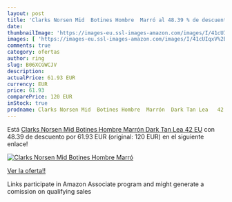 ```yaml
---
layout: post
title: 'Clarks Norsen Mid  Botines Hombre  Marró al 48.39 % de descuento'
date: 
thumbnailImage: 'https://images-eu.ssl-images-amazon.com/images/I/41cUIqxV%2BNL._SL200_.jpg'
images: [ 'https://images-eu.ssl-images-amazon.com/images/I/41cUIqxV%2BNL._SL200_.jpg' ]
comments: true
category: ofertas
author: ring
slug: B06XCGWCJV
description:
actualPrice: 61.93 EUR
currency: EUR
price: 61.93
comparePrice: 120 EUR
inStock: true
prodname: Clarks Norsen Mid  Botines Hombre  Marrón  Dark Tan Lea   42 EU
---
```


Está [Clarks Norsen Mid  Botines Hombre  Marrón  Dark Tan Lea   42 EU](https://www.amazon.es/dp/B06XCGWCJV/?tag=tolees-21) con 48.39 de descuento por 61.93 EUR (original: 120 EUR) en el siguiente enlace!

[![Clarks Norsen Mid  Botines Hombre  Marró](https://images-eu.ssl-images-amazon.com/images/I/41cUIqxV%2BNL._SL200_.jpg)](https://www.amazon.es/dp/B06XCGWCJV/?tag=tolees-21)

[Ver la oferta!!](https://www.amazon.es/dp/B06XCGWCJV/?tag=tolees-21)

Links participate in Amazon Associate program and might generate a comission on qualifying sales


